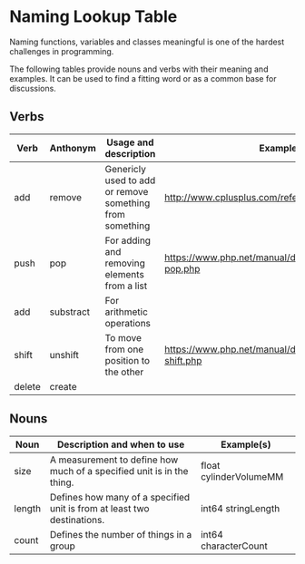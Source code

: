 # Naming Lookup Table
Naming functions, variables and classes meaningful is one of the hardest challenges in programming.

The following tables provide nouns and verbs with their meaning and examples. It can be used to
find a fitting word or as a common base for discussions.

## Verbs
| Verb   | Anthonym  | Usage and description                                    | Example(s)                                             |
|--------|-----------|----------------------------------------------------------|--------------------------------------------------------|
| add    | remove    | Genericly used to add or remove something from something | http://www.cplusplus.com/reference/algorithm/remove/   |
| push   | pop       | For adding and removing elements from a list             | https://www.php.net/manual/de/function.array-pop.php   |
| add    | substract | For arithmetic operations                                |                                                        |
| shift  | unshift   | To move from one position to the other                   | https://www.php.net/manual/de/function.array-shift.php |
| delete | create    |                                                          |                                                        |

## Nouns
| Noun   | Description and when to use                                             | Example(s)             |
|--------|-------------------------------------------------------------------------|------------------------|
| size   | A measurement to define how much of a specified unit is in the thing.   | float cylinderVolumeMM |
| length | Defines how many of a specified unit is from at least two destinations. | int64 stringLength     |
| count  | Defines the number of things in a group                                 | int64 characterCount   |
